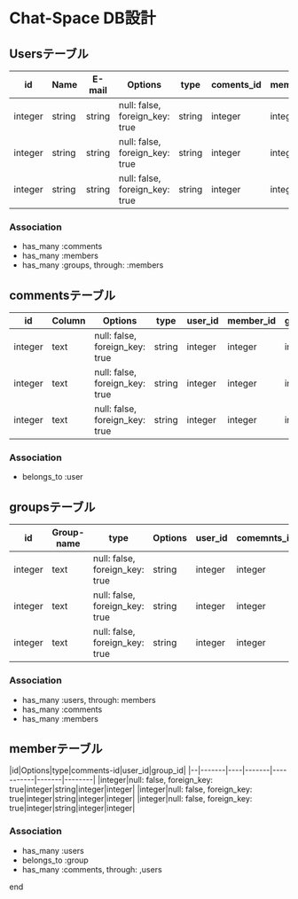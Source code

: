 # Chat-Space DB設計

## Usersテーブル
|id|Name|E-mail|Options|type|coments_id|member_id|group_id|
|--|----|------|-------|----|----------|---------|--------|
|integer|string|string|null: false, foreign_key: true|string|integer|integer|integer|
|integer|string|string|null: false, foreign_key: true|string|integer|integer|integer|
|integer|string|string|null: false, foreign_key: true|string|integer|integer|integer|


### Association
- has_many :comments
- has_many :members
- has_many :groups, through: :members


## commentsテーブル
|id|Column|Options|type|user_id|member_id|group_id|
|--|------|-------|----|-------|---------|--------|
|integer|text|null: false, foreign_key: true|string|integer|integer|integer|
|integer|text|null: false, foreign_key: true|string|integer|integer|integer|
|integer|text|null: false, foreign_key: true|string|integer|integer|integer|

### Association
- belongs_to :user


## groupsテーブル
|id|Group-name|type|Options|user_id|comemnts_id|member_id|
|--|----------|----|-------|-------|-----------|---------|
|integer|text|null: false, foreign_key: true|string|integer|integer|integer|
|integer|text|null: false, foreign_key: true|string|integer|integer|integer|
|integer|text|null: false, foreign_key: true|string|integer|integer|integer|


### Association
- has_many :users, through: members
- has_many :comments
- has_many :members


## memberテーブル
|id|Options|type|comments-id|user_id|group_id|
|--|-------|----|-------|-----------|-------|--------|
|integer|null: false, foreign_key: true|integer|string|integer|integer|
|integer|null: false, foreign_key: true|integer|string|integer|integer|
|integer|null: false, foreign_key: true|integer|string|integer|integer|

### Association
- has_many :users
- belongs_to :group
- has_many :comments, through: ,users

end
